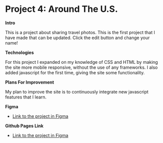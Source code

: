 # Project 4: Around The U.S.

**Intro**

This is a project about sharing travel photos.  This is the first project that I have made that can be updated.  Click the edit button and change your name!



**Technologies**

For this project I expanded on my knowledge of CSS and HTML by making the site more mobile responsive, without the use of any frameworks.  I also added javascript for the first time, giving the site some functionality.

**Plans For Improvement**

My plan to improve the site is to continuously integrate new javascript features that I learn.

**Figma**

* [Link to the project in Figma](https://www.figma.com/file/mUgu8OSHWE0M6p6vfwmdu9/Sprint-4-Around-The-U.S.-desktop-mobile?node-id=0%3A1)

**Github Pages Link**

* [Link to the project in Figma](https://lucleblanc.github.io/web_project_4/)